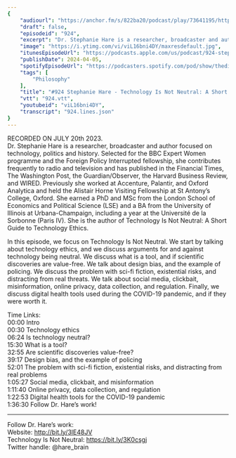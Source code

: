 ```yaml
---
{
	"audiourl": "https://anchor.fm/s/822ba20/podcast/play/73641195/https%3A%2F%2Fd3ctxlq1ktw2nl.cloudfront.net%2Fstaging%2F2023-6-20%2Fad141192-5496-f8de-8e74-498202e89456.m4a",
	"draft": false,
	"episodeid": "924",
	"excerpt": "Dr. Stephanie Hare is a researcher, broadcaster and author focused on technology, politics and history. Selected for the BBC Expert Women programme and the Foreign Policy Interrupted fellowship, she contributes frequently to radio and television and has published in the Financial Times, The Washington Post, the Guardian/Observer, the Harvard Business Review, and WIRED. Previously she worked at Accenture, Palantir, and Oxford Analytica and held the Alistair Horne Visiting Fellowship at St Antony’s College, Oxford. She earned a PhD and MSc from the London School of Economics and Political Science (LSE) and a BA from the University of Illinois at Urbana-Champaign, including a year at the Université de la Sorbonne (Paris IV). She is the author of Technology Is Not Neutral: A Short Guide to Technology Ethics.",
	"image": "https://i.ytimg.com/vi/viL16bni4DY/maxresdefault.jpg",
	"itunesEpisodeUrl": "https://podcasts.apple.com/us/podcast/924-stephanie-hare-technology-is-not-neutral-a/id1451347236?i=1000651572573&uo=4",
	"publishDate": 2024-04-05,
	"spotifyEpisodeUrl": "https://podcasters.spotify.com/pod/show/thedissenter/episodes/924-Stephanie-Hare---Technology-Is-Not-Neutral-A-Short-Guide-to-Technology-Ethics-e275rpb",
	"tags": [
		"Philosophy"
	],
	"title": "#924 Stephanie Hare - Technology Is Not Neutral: A Short Guide to Technology Ethics",
	"vtt": "924.vtt",
	"youtubeid": "viL16bni4DY",
	"transcript": "924.lines.json"
}
---
```

RECORDED ON JULY 20th 2023.  
Dr. Stephanie Hare is a researcher, broadcaster and author focused on technology, politics and history. Selected for the BBC Expert Women programme and the Foreign Policy Interrupted fellowship, she contributes frequently to radio and television and has published in the Financial Times, The Washington Post, the Guardian/Observer, the Harvard Business Review, and WIRED. Previously she worked at Accenture, Palantir, and Oxford Analytica and held the Alistair Horne Visiting Fellowship at St Antony’s College, Oxford. She earned a PhD and MSc from the London School of Economics and Political Science (LSE) and a BA from the University of Illinois at Urbana-Champaign, including a year at the Université de la Sorbonne (Paris IV). She is the author of Technology Is Not Neutral: A Short Guide to Technology Ethics.

In this episode, we focus on Technology Is Not Neutral. We start by talking about technology ethics, and we discuss arguments for and against technology being neutral. We discuss what is a tool, and if scientific discoveries are value-free. We talk about design bias, and the example of policing. We discuss the problem with sci-fi fiction, existential risks, and distracting from real threats. We talk about social media, clickbait, misinformation, online privacy, data collection, and regulation. Finally, we discuss digital health tools used during the COVID-19 pandemic, and if they were worth it.

Time Links:  
<time>00:00</time> Intro  
<time>00:30</time> Technology ethics  
<time>06:24</time> Is technology neutral?  
<time>15:30</time> What is a tool?  
<time>32:55</time> Are scientific discoveries value-free?  
<time>39:17</time> Design bias, and the example of policing  
<time>52:01</time> The problem with sci-fi fiction, existential risks, and distracting from real problems  
<time>1:05:27</time> Social media, clickbait, and misinformation  
<time>1:11:40</time> Online privacy, data collection, and regulation  
<time>1:22:53</time> Digital health tools for the COVID-19 pandemic  
<time>1:36:30</time> Follow Dr. Hare’s work!

---

Follow Dr. Hare’s work:  
Website: http://bit.ly/3lE48JV  
Technology Is Not Neutral: https://bit.ly/3K0csgj  
Twitter handle: @hare_brain
